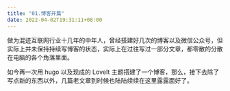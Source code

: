 ```yaml
---
title: "01.博客开篇"
date: 2022-04-02T19:31:11+08:00
---
```


做为混迹互联网行业十几年的中年人，曾经搭建好几次的博客以及微信公众号，但实际上并未保持持续写博客的状态，实际上在过往写过一部分文章，都零散的分散在电脑的各个角落里面。

如今再一次用 hugo 以及现成的 LoveIt 主题搭建了一个博客，那么，接下去除了写点新的东西以外，几篇老文章到时候也陆陆续续在这里露露面好了。
